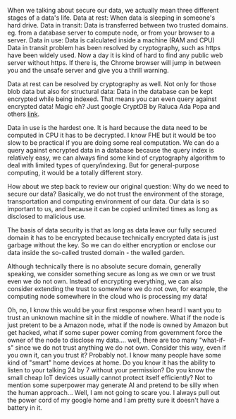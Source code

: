 When we talking about secure our data, we actually mean three different stages of a data's life. 
Data at rest: When data is sleeping in someone's hard drive.
Data in transit: Data is transferred between two trusted domains. eg. from a database server to compute node, or from your browser to a server.
Data in use: Data is calculated inside a machine (RAM and CPU)
Data in transit problem has been resolved by cryptography, such as https have been widely used. Now a day it is kind of hard to find any public web server without https. If there is, the Chrome browser will jump in between you and the unsafe server and give you a thrill warning. 

Data at rest can be resolved by cryptography as well. Not only for those blob data but also for structural data: Data in the database can be kept encrypted while being indexed. That means you can even query against encrypted data! Magic eh? Just google CryptDB by Raluca Ada Popa and others [link](https://css.csail.mit.edu/cryptdb/). 

Data in use is the hardest one. It is hard because the data need to be computed in CPU it has to be decrypted. I know FHE but it would be too slow to be practical if you are doing some real computation. We can do a query against encrypted data in a database because the query index is relatively easy, we can always find some kind of cryptography algorithm to deal with limited types of query/indexing. But for general-purpose computing, it would be a totally different story. 

How about we step back to review our original question: Why do we need to secure our data? Basically, we do not trust the environment of the storage, transportation and computing environment of our data. Our data is so important to us, and because it can be copied unlimited times as long as disclosed to malicious use. 

The basis of data security is that as long as data leave our fully secured domain it has to be encrypted because technically encrypted data is just garbage without the
key. So we can do either encryption or enclose our data inside the so-called trusted domain - the walled garden. 

Although technically there is no absolute secure domain, generally speaking, we consider something secure as long as we own or we trust even we do not own. Instead of encrypting everything, we can also consider extending the trust to somewhere we do not own, for example, the computing node somewhere in the cloud who is processing my data! 

Oh, no, I know this would be your first response when heard I want you to trust an unknown machine sit in the middle of nowhere. What if the node is just pretent to be a Amazon node, what if the node is owned by Amazon but get hacked, what if some super power coming from government force the owner of the node to disclose my data.... well, there are too many "what-if-s" since we do not trust anything we do not own. Consider this way, even if you own it, can you trust it? Probably not. I know many people have some kind of "smart" home devices at home. Do you know it has the ability to listen to your talking 24 by 7 without your permission? Do you know the small cheap IoT devices usually cannot protect itself efficiently? Not to mention some superpower may generate AI and pretend to be silly when the human approach... Well, I am not going to scare you. I always pull out the power cord of my google home and I am pretty sure it doesn't have a battery in it. 

